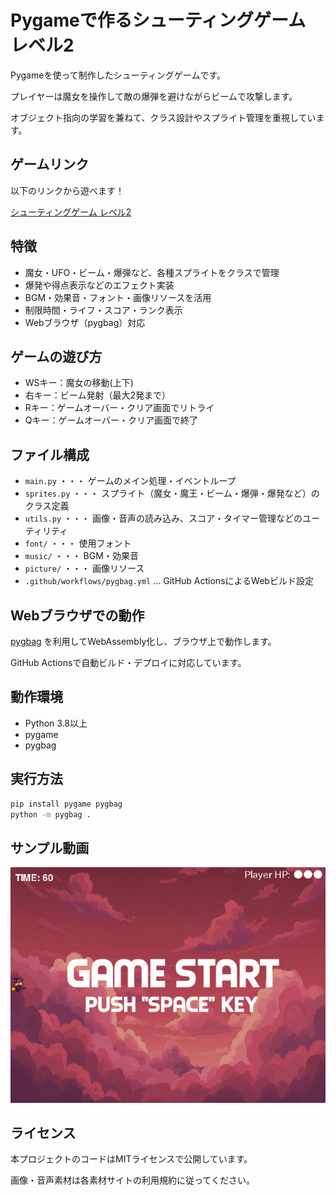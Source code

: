 # Pygameで作るシューティングゲーム レベル2

Pygameを使って制作したシューティングゲームです。

プレイヤーは魔女を操作して敵の爆弾を避けながらビームで攻撃します。

オブジェクト指向の学習を兼ねて、クラス設計やスプライト管理を重視しています。

## ゲームリンク

以下のリンクから遊べます！

[シューティングゲーム レベル2](https://okamoto-airi.github.io/web-pygame_level2-PC/)

## 特徴

- 魔女・UFO・ビーム・爆弾など、各種スプライトをクラスで管理
- 爆発や得点表示などのエフェクト実装
- BGM・効果音・フォント・画像リソースを活用
- 制限時間・ライフ・スコア・ランク表示
- Webブラウザ（pygbag）対応

## ゲームの遊び方

- WSキー：魔女の移動(上下)
- 右キー：ビーム発射（最大2発まで）
- Rキー：ゲームオーバー・クリア画面でリトライ
- Qキー：ゲームオーバー・クリア画面で終了

## ファイル構成

- `main.py` ・・・ ゲームのメイン処理・イベントループ
- `sprites.py` ・・・ スプライト（魔女・魔王・ビーム・爆弾・爆発など）のクラス定義
- `utils.py` ・・・ 画像・音声の読み込み、スコア・タイマー管理などのユーティリティ
- `font/` ・・・ 使用フォント
- `music/` ・・・ BGM・効果音
- `picture/` ・・・ 画像リソース
- `.github/workflows/pygbag.yml` … GitHub ActionsによるWebビルド設定

## Webブラウザでの動作

[pygbag](https://github.com/pygame-web/pygbag) を利用してWebAssembly化し、ブラウザ上で動作します。

GitHub Actionsで自動ビルド・デプロイに対応しています。

## 動作環境

- Python 3.8以上
- pygame
- pygbag

## 実行方法

```sh
pip install pygame pygbag
python -m pygbag .
```

## サンプル動画

![レベル2 サンプル動画](picture/level2_sample.gif)

## ライセンス

本プロジェクトのコードはMITライセンスで公開しています。

画像・音声素材は各素材サイトの利用規約に従ってください。

